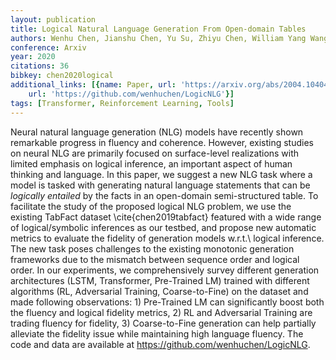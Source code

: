 ```yaml
---
layout: publication
title: Logical Natural Language Generation From Open-domain Tables
authors: Wenhu Chen, Jianshu Chen, Yu Su, Zhiyu Chen, William Yang Wang
conference: Arxiv
year: 2020
citations: 36
bibkey: chen2020logical
additional_links: [{name: Paper, url: 'https://arxiv.org/abs/2004.10404'}, {name: Code,
    url: 'https://github.com/wenhuchen/LogicNLG'}]
tags: [Transformer, Reinforcement Learning, Tools]
---
```

Neural natural language generation (NLG) models have recently shown
remarkable progress in fluency and coherence. However, existing studies on
neural NLG are primarily focused on surface-level realizations with limited
emphasis on logical inference, an important aspect of human thinking and
language. In this paper, we suggest a new NLG task where a model is tasked with
generating natural language statements that can be *logically entailed* by
the facts in an open-domain semi-structured table. To facilitate the study of
the proposed logical NLG problem, we use the existing TabFact dataset
\cite\{chen2019tabfact\} featured with a wide range of logical/symbolic
inferences as our testbed, and propose new automatic metrics to evaluate the
fidelity of generation models w.r.t.\ logical inference. The new task poses
challenges to the existing monotonic generation frameworks due to the mismatch
between sequence order and logical order. In our experiments, we
comprehensively survey different generation architectures (LSTM, Transformer,
Pre-Trained LM) trained with different algorithms (RL, Adversarial Training,
Coarse-to-Fine) on the dataset and made following observations: 1) Pre-Trained
LM can significantly boost both the fluency and logical fidelity metrics, 2) RL
and Adversarial Training are trading fluency for fidelity, 3) Coarse-to-Fine
generation can help partially alleviate the fidelity issue while maintaining
high language fluency. The code and data are available at
https://github.com/wenhuchen/LogicNLG.